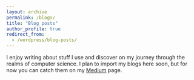 ```yaml
---
layout: archive
permalink: /blogs/
title: "Blog posts"
author_profile: true
redirect_from:
  - /wordpress/blog-posts/
---
```


I enjoy writing about stuff I use and discover on my journey through the realms of computer science. I plan to import my blogs here soon, but for now you can catch them on my [Medium](https://medium.com/@barundas_79052) page.

<script src="medium_embed.js"></script>